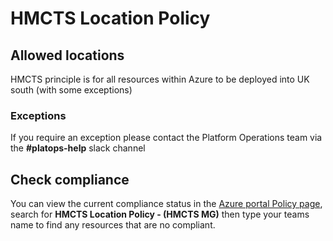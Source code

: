 # HMCTS Location Policy

## Allowed locations
HMCTS principle is for all resources within Azure to be deployed into UK south (with some exceptions)

### Exceptions
If you require an exception please contact the Platform Operations team via the **__#platops-help__** slack channel

## Check compliance

You can view the current compliance status in the [Azure portal Policy page](https://portal.azure.com/#view/Microsoft_Azure_Policy/PolicyMenuBlade/~/Overview), search for **__HMCTS Location Policy - (HMCTS MG)__** then type your teams name to find any resources that are no compliant.
